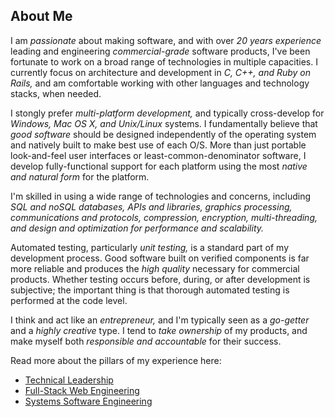 ## About Me

I am *passionate* about making software, and with over *20 years experience* leading
and engineering *commercial-grade* software products, I've been fortunate to work on
a broad range of technologies in multiple capacities.  I currently focus on
architecture and development in *C, C++, and Ruby on Rails,* and am comfortable
working with other languages and technology stacks, when needed.

I stongly prefer *multi-platform development,* and typically cross-develop for
*Windows, Mac OS X, and Unix/Linux* systems.  I fundamentally believe that *good
software* should be designed independently of the operating system and natively
built to make best use of each O/S.  More than just portable look-and-feel user
interfaces or least-common-denominator software, I develop fully-functional support
for each platform using the most *native and natural form* for the platform.

I'm skilled in using a wide range of technologies and concerns, including *SQL and
noSQL databases, APIs and libraries, graphics processing, communications and
protocols, compression, encryption, multi-threading, and design and optimization for
performance and scalability.*

Automated testing, particularly *unit testing,* is a standard part of my development
process.  Good software built on verified components is far more reliable and
produces the *high quality* necessary for commercial products.  Whether testing
occurs before, during, or after development is subjective; the important thing is
that thorough automated testing is performed at the code level.

I think and act like an *entrepreneur,* and I'm typically seen as a *go-getter* and
a *highly creative* type.  I tend to *take ownership* of my products, and make
myself both *responsible and accountable* for their success.

Read more about the pillars of my experience here:

* [Technical Leadership][1]
* [Full-Stack Web Engineering][2]
* [Systems Software Engineering][3]


[1]: /about/technical-leadership
[2]: /about/full-stack-engineer
[3]: /about/systems-software-engineer
